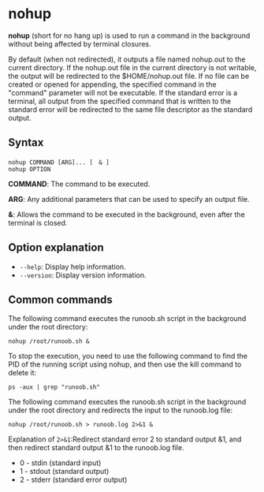 # nohup

**nohup** (short for no hang up) is used to run a command in the background without being affected by terminal closures.

By default (when not redirected), it outputs a file named nohup.out to the current directory. If the nohup.out file in the current directory is not writable, the output will be redirected to the $HOME/nohup.out file. If no file can be created or opened for appending, the specified command in the "command" parameter will not be executable. If the standard error is a terminal, all output from the specified command that is written to the standard error will be redirected to the same file descriptor as the standard output.

## Syntax

```
nohup COMMAND [ARG]... [　& ]
nohup OPTION
```

**COMMAND**: The command to be executed.

**ARG**: Any additional parameters that can be used to specify an output file.

**&**: Allows the command to be executed in the background, even after the terminal is closed.

## Option explanation

- `--help`: Display help information.
- `--version`: Display version information.

## Common commands

The following command executes the runoob.sh script in the background under the root directory:

```
nohup /root/runoob.sh &
```

To stop the execution, you need to use the following command to find the PID of the running script using nohup, and then use the kill command to delete it:

```
ps -aux | grep "runoob.sh" 
```

The following command executes the runoob.sh script in the background under the root directory and redirects the input to the runoob.log file:

```
nohup /root/runoob.sh > runoob.log 2>&1 &
```

Explanation of `2>&1`:Redirect standard error 2 to standard output &1, and then redirect standard output &1 to the runoob.log file.

- 0 - stdin (standard input)
- 1 - stdout (standard output)
- 2 - stderr (standard error output)